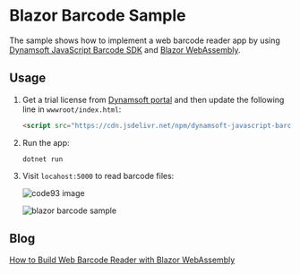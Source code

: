 # Blazor Barcode Sample
The sample shows how to implement a web barcode reader app by using [Dynamsoft JavaScript Barcode SDK](https://www.dynamsoft.com/Products/barcode-recognition-javascript.aspx) and [Blazor WebAssembly](https://dotnet.microsoft.com/apps/aspnet/web-apps/blazor).

## Usage
1. Get a trial license from [Dynamsoft portal](https://www.dynamsoft.com/CustomerPortal/Portal/Triallicense.aspx) and then update the following line in `wwwroot/index.html`:
  
    ```html
    <script src="https://cdn.jsdelivr.net/npm/dynamsoft-javascript-barcode@8.4.0/dist/dbr.js" data-productKeys="LICENSE-KEY"></script>
    ```
    
2. Run the app:

    ```
    dotnet run
    ```
    
3. Visit `locahost:5000` to read barcode files:

    ![code93 image](https://www.dynamsoft.com/codepool/wp-content/uploads/2020/09/code93.png)
    
    ![blazor barcode sample](https://www.dynamsoft.com/codepool/wp-content/uploads/2020/09/blazor-barcode-result.png)

    
## Blog
[How to Build Web Barcode Reader with Blazor WebAssembly](https://www.dynamsoft.com/codepool/web-barcode-reader-blazor-webassembly.html)
